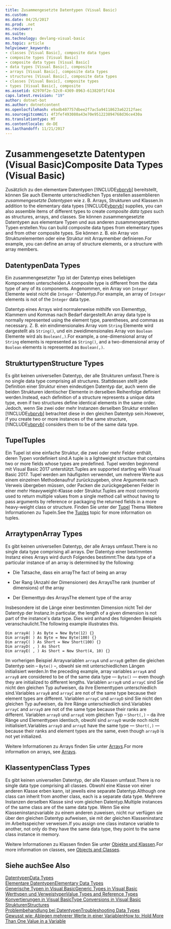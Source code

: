 ```yaml
---
title: Zusammengesetzte Datentypen (Visual Basic)
ms.custom: 
ms.date: 04/25/2017
ms.prod: .net
ms.reviewer: 
ms.suite: 
ms.technology: devlang-visual-basic
ms.topic: article
helpviewer_keywords:
- classes [Visual Basic], composite data types
- composite types [Visual Basic]
- composite data types [Visual Basic]
- data types [Visual Basic], composite
- arrays [Visual Basic], composite data types
- structures [Visual Basic], composite data types
- classes [Visual Basic], composite types
- types [Visual Basic], composite
ms.assetid: 62970f2e-52c0-4369-8963-613820f1f434
caps.latest.revision: "19"
author: dotnet-bot
ms.author: dotnetcontent
ms.openlocfilehash: e9adb407757dbee2f7ac5a94118623a62212faec
ms.sourcegitcommit: 4f3fef493080a43e70e951223894768d36ce430a
ms.translationtype: MT
ms.contentlocale: de-DE
ms.lasthandoff: 11/21/2017
---
```

# <a name="composite-data-types-visual-basic"></a><span data-ttu-id="37290-102">Zusammengesetzte Datentypen (Visual Basic)</span><span class="sxs-lookup"><span data-stu-id="37290-102">Composite Data Types (Visual Basic)</span></span>
<span data-ttu-id="37290-103">Zusätzlich zu den elementare Datentypen [!INCLUDE[vbprvb](~/includes/vbprvb-md.md)] bereitstellt, können Sie auch Elemente unterschiedlichen Typs erstellen assemblieren *zusammengesetzte Datentypen* wie z. B. Arrays, Strukturen und Klassen.</span><span class="sxs-lookup"><span data-stu-id="37290-103">In addition to the elementary data types [!INCLUDE[vbprvb](~/includes/vbprvb-md.md)] supplies, you can also assemble items of different types to create *composite data types* such as structures, arrays, and classes.</span></span> <span data-ttu-id="37290-104">Sie können zusammengesetzte Datentypen aus elementare Typen und aus anderen zusammengesetzten Typen erstellen.</span><span class="sxs-lookup"><span data-stu-id="37290-104">You can build composite data types from elementary types and from other composite types.</span></span> <span data-ttu-id="37290-105">Sie können z. B. ein Array von Strukturelementen oder eine Struktur mit Arraymember definieren.</span><span class="sxs-lookup"><span data-stu-id="37290-105">For example, you can define an array of structure elements, or a structure with array members.</span></span>  
  
## <a name="data-types"></a><span data-ttu-id="37290-106">Datentypen</span><span class="sxs-lookup"><span data-stu-id="37290-106">Data Types</span></span>  
 <span data-ttu-id="37290-107">Ein zusammengesetzter Typ ist der Datentyp eines beliebigen Komponenten unterscheiden.</span><span class="sxs-lookup"><span data-stu-id="37290-107">A composite type is different from the data type of any of its components.</span></span> <span data-ttu-id="37290-108">Angenommen, ein Array von `Integer` Elemente weist nicht die `Integer` -Datentyp.</span><span class="sxs-lookup"><span data-stu-id="37290-108">For example, an array of `Integer` elements is not of the `Integer` data type.</span></span>  
  
 <span data-ttu-id="37290-109">Datentyp eines Arrays wird normalerweise mithilfe von Elementtyp, Klammern und Kommas nach Bedarf dargestellt.</span><span class="sxs-lookup"><span data-stu-id="37290-109">An array data type is normally represented using the element type, parentheses, and commas as necessary.</span></span> <span data-ttu-id="37290-110">Z. B. ein eindimensionales Array vom `String` Elemente wird dargestellt als `String()`, und ein zweidimensionales Array von `Boolean` Elemente wird als `Boolean(,)`.</span><span class="sxs-lookup"><span data-stu-id="37290-110">For example, a one-dimensional array of `String` elements is represented as `String()`, and a two-dimensional array of `Boolean` elements is represented as `Boolean(,)`.</span></span>  
  
## <a name="structure-types"></a><span data-ttu-id="37290-111">Strukturtypen</span><span class="sxs-lookup"><span data-stu-id="37290-111">Structure Types</span></span>  
 <span data-ttu-id="37290-112">Es gibt keinen universellen Datentyp, der alle Strukturen umfasst.</span><span class="sxs-lookup"><span data-stu-id="37290-112">There is no single data type comprising all structures.</span></span> <span data-ttu-id="37290-113">Stattdessen stellt jede Definition einer Struktur einen eindeutigen Datentyp dar, auch wenn die beiden Strukturen identischer Elemente in derselben Reihenfolge definiert werden.</span><span class="sxs-lookup"><span data-stu-id="37290-113">Instead, each definition of a structure represents a unique data type, even if two structures define identical elements in the same order.</span></span> <span data-ttu-id="37290-114">Jedoch, wenn Sie zwei oder mehr Instanzen derselben Struktur erstellen [!INCLUDE[vbprvb](~/includes/vbprvb-md.md)] betrachtet diese in den gleichen Datentyp sein.</span><span class="sxs-lookup"><span data-stu-id="37290-114">However, if you create two or more instances of the same structure, [!INCLUDE[vbprvb](~/includes/vbprvb-md.md)] considers them to be of the same data type.</span></span>  
  
## <a name="tuples"></a><span data-ttu-id="37290-115">Tupel</span><span class="sxs-lookup"><span data-stu-id="37290-115">Tuples</span></span>

<span data-ttu-id="37290-116">Ein Tupel ist eine einfache Struktur, die zwei oder mehr Felder enthält, deren Typen vordefiniert sind.</span><span class="sxs-lookup"><span data-stu-id="37290-116">A tuple is a lightweight structure that contains two or more fields whose types are predefined.</span></span> <span data-ttu-id="37290-117">Tupel werden beginnend mit Visual Basic 2017 unterstützt.</span><span class="sxs-lookup"><span data-stu-id="37290-117">Tuples are supported starting with Visual Basic 2017.</span></span> <span data-ttu-id="37290-118">Tupel werden am häufigsten verwendet, um mehrere Werte aus einem einzelnen Methodenaufruf zurückzugeben, ohne Argumente nach Verweis übergeben müssen, oder Packen die zurückgegebenen Felder in einer mehr Heavyweight-Klasse oder Struktur.</span><span class="sxs-lookup"><span data-stu-id="37290-118">Tuples are most commonly used to return multiple values from a single method call without having to pass arguments by reference or packaging the returned fields in a more heavy-weight class or structure.</span></span> <span data-ttu-id="37290-119">Finden Sie unter der [Tupel](tuples.md) Thema Weitere Informationen zu Tupeln.</span><span class="sxs-lookup"><span data-stu-id="37290-119">See the [Tuples](tuples.md) topic for more information on tuples.</span></span>

## <a name="array-types"></a><span data-ttu-id="37290-120">Arraytypen</span><span class="sxs-lookup"><span data-stu-id="37290-120">Array Types</span></span>  
 <span data-ttu-id="37290-121">Es gibt keinen universellen Datentyp, der alle Arrays umfasst.</span><span class="sxs-lookup"><span data-stu-id="37290-121">There is no single data type comprising all arrays.</span></span> <span data-ttu-id="37290-122">Der Datentyp einer bestimmten Instanz eines Arrays wird durch Folgendes bestimmt:</span><span class="sxs-lookup"><span data-stu-id="37290-122">The data type of a particular instance of an array is determined by the following:</span></span>  
  
-   <span data-ttu-id="37290-123">Die Tatsache, dass ein array</span><span class="sxs-lookup"><span data-stu-id="37290-123">The fact of being an array</span></span>  
  
-   <span data-ttu-id="37290-124">Der Rang (Anzahl der Dimensionen) des Arrays</span><span class="sxs-lookup"><span data-stu-id="37290-124">The rank (number of dimensions) of the array</span></span>  
  
-   <span data-ttu-id="37290-125">Der Elementtyp des Arrays</span><span class="sxs-lookup"><span data-stu-id="37290-125">The element type of the array</span></span>  
  
 <span data-ttu-id="37290-126">Insbesondere ist die Länge einer bestimmten Dimension nicht Teil der Datentyp der Instanz.</span><span class="sxs-lookup"><span data-stu-id="37290-126">In particular, the length of a given dimension is not part of the instance's data type.</span></span> <span data-ttu-id="37290-127">Dies wird anhand des folgenden Beispiels veranschaulicht.</span><span class="sxs-lookup"><span data-stu-id="37290-127">The following example illustrates this.</span></span>  
  
```  
Dim arrayA( ) As Byte = New Byte(12) {}  
Dim arrayB( ) As Byte = New Byte(100) {}  
Dim arrayC( ) As Short = New Short(100) {}  
Dim arrayD( , ) As Short  
Dim arrayE( , ) As Short = New Short(4, 10) {}  
```  
  
 <span data-ttu-id="37290-128">Im vorherigen Beispiel Arrayvariablen `arrayA` und `arrayB` gelten die gleichen Datentyp sein – `Byte()` –, obwohl sie mit unterschiedlichen Längen initialisiert werden.</span><span class="sxs-lookup"><span data-stu-id="37290-128">In the preceding example, array variables `arrayA` and `arrayB` are considered to be of the same data type — `Byte()` — even though they are initialized to different lengths.</span></span> <span data-ttu-id="37290-129">Variablen `arrayB` und `arrayC` sind Sie nicht den gleichen Typ aufweisen, da ihre Elementtypen unterschiedlich sind.</span><span class="sxs-lookup"><span data-stu-id="37290-129">Variables `arrayB` and `arrayC` are not of the same type because their element types are different.</span></span> <span data-ttu-id="37290-130">Variablen `arrayC` und `arrayD` sind Sie nicht den gleichen Typ aufweisen, da ihre Ränge unterschiedlich sind.</span><span class="sxs-lookup"><span data-stu-id="37290-130">Variables `arrayC` and `arrayD` are not of the same type because their ranks are different.</span></span> <span data-ttu-id="37290-131">Variablen `arrayD` und `arrayE` vom gleichen Typ – `Short(,)` – da ihre Ränge und Elementtypen identisch, obwohl sind `arrayD` wurde noch nicht initialisiert.</span><span class="sxs-lookup"><span data-stu-id="37290-131">Variables `arrayD` and `arrayE` have the same type — `Short(,)` — because their ranks and element types are the same, even though `arrayD` is not yet initialized.</span></span>  
  
 <span data-ttu-id="37290-132">Weitere Informationen zu Arrays finden Sie unter [Arrays](../../../../visual-basic/programming-guide/language-features/arrays/index.md).</span><span class="sxs-lookup"><span data-stu-id="37290-132">For more information on arrays, see [Arrays](../../../../visual-basic/programming-guide/language-features/arrays/index.md).</span></span>  
  
## <a name="class-types"></a><span data-ttu-id="37290-133">Klassentypen</span><span class="sxs-lookup"><span data-stu-id="37290-133">Class Types</span></span>  
 <span data-ttu-id="37290-134">Es gibt keinen universellen Datentyp, der alle Klassen umfasst.</span><span class="sxs-lookup"><span data-stu-id="37290-134">There is no single data type comprising all classes.</span></span> <span data-ttu-id="37290-135">Obwohl eine Klasse von einer anderen Klasse erben kann, ist jeweils eine separate Datentyp.</span><span class="sxs-lookup"><span data-stu-id="37290-135">Although one class can inherit from another class, each is a separate data type.</span></span> <span data-ttu-id="37290-136">Mehrere Instanzen derselben Klasse sind vom gleichen Datentyp.</span><span class="sxs-lookup"><span data-stu-id="37290-136">Multiple instances of the same class are of the same data type.</span></span> <span data-ttu-id="37290-137">Wenn Sie eine Klasseninstanzvariable zu einem anderen zuweisen, nicht nur verfügen sie über den gleichen Datentyp aufweisen, sie mit der gleichen Klasseninstanz im Arbeitsspeicher verweisen.</span><span class="sxs-lookup"><span data-stu-id="37290-137">If you assign one class instance variable to another, not only do they have the same data type, they point to the same class instance in memory.</span></span>  
  
 <span data-ttu-id="37290-138">Weitere Informationen zu Klassen finden Sie unter [Objekte und Klassen](../../../../visual-basic/programming-guide/language-features/objects-and-classes/index.md).</span><span class="sxs-lookup"><span data-stu-id="37290-138">For more information on classes, see [Objects and Classes](../../../../visual-basic/programming-guide/language-features/objects-and-classes/index.md).</span></span>  
  
## <a name="see-also"></a><span data-ttu-id="37290-139">Siehe auch</span><span class="sxs-lookup"><span data-stu-id="37290-139">See Also</span></span>  
 [<span data-ttu-id="37290-140">Datentypen</span><span class="sxs-lookup"><span data-stu-id="37290-140">Data Types</span></span>](../../../../visual-basic/programming-guide/language-features/data-types/index.md)  
 [<span data-ttu-id="37290-141">Elementare Datentypen</span><span class="sxs-lookup"><span data-stu-id="37290-141">Elementary Data Types</span></span>](../../../../visual-basic/programming-guide/language-features/data-types/elementary-data-types.md)  
 [<span data-ttu-id="37290-142">Generische Typen in Visual Basic</span><span class="sxs-lookup"><span data-stu-id="37290-142">Generic Types in Visual Basic</span></span>](../../../../visual-basic/programming-guide/language-features/data-types/generic-types.md)  
 [<span data-ttu-id="37290-143">Werttypen und Verweistypen</span><span class="sxs-lookup"><span data-stu-id="37290-143">Value Types and Reference Types</span></span>](../../../../visual-basic/programming-guide/language-features/data-types/value-types-and-reference-types.md)  
 [<span data-ttu-id="37290-144">Konvertierungen in Visual Basic</span><span class="sxs-lookup"><span data-stu-id="37290-144">Type Conversions in Visual Basic</span></span>](../../../../visual-basic/programming-guide/language-features/data-types/type-conversions.md)  
 [<span data-ttu-id="37290-145">Strukturen</span><span class="sxs-lookup"><span data-stu-id="37290-145">Structures</span></span>](../../../../visual-basic/programming-guide/language-features/data-types/structures.md)  
 [<span data-ttu-id="37290-146">Problembehandlung bei Datentypen</span><span class="sxs-lookup"><span data-stu-id="37290-146">Troubleshooting Data Types</span></span>](../../../../visual-basic/programming-guide/language-features/data-types/troubleshooting-data-types.md)  
 [<span data-ttu-id="37290-147">Gewusst wie: Ablegen mehrerer Werte in einer Variablen</span><span class="sxs-lookup"><span data-stu-id="37290-147">How to: Hold More Than One Value in a Variable</span></span>](../../../../visual-basic/programming-guide/language-features/data-types/how-to-hold-more-than-one-value-in-a-variable.md)
